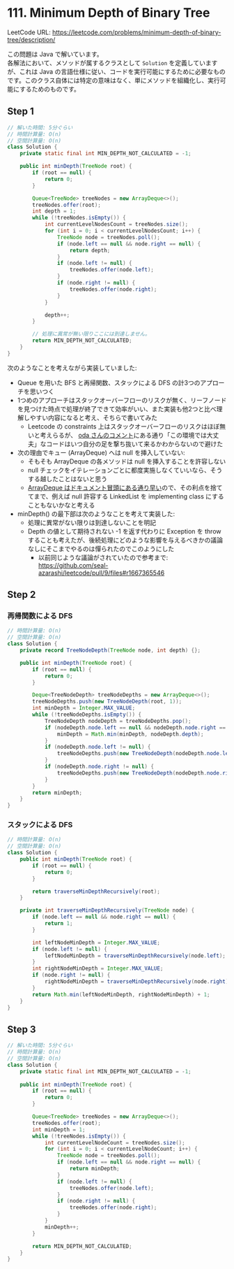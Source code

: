# 111. Minimum Depth of Binary Tree

LeetCode URL: https://leetcode.com/problems/minimum-depth-of-binary-tree/description/

この問題は Java で解いています。  
各解法において、メソッドが属するクラスとして `Solution` を定義していますが、これは Java の言語仕様に従い、コードを実行可能にするために必要なものです。このクラス自体には特定の意味はなく、単にメソッドを組織化し、実行可能にするためのものです。

## Step 1

```java
// 解いた時間: 5分ぐらい
// 時間計算量: O(n)
// 空間計算量: O(n)
class Solution {
    private static final int MIN_DEPTH_NOT_CALCULATED = -1;

    public int minDepth(TreeNode root) {
        if (root == null) {
            return 0;
        }

        Queue<TreeNode> treeNodes = new ArrayDeque<>();
        treeNodes.offer(root);
        int depth = 1;
        while (!treeNodes.isEmpty()) {
            int currentLevelNodesCount = treeNodes.size();
            for (int i = 0; i < currentLevelNodesCount; i++) {
                TreeNode node = treeNodes.poll();
                if (node.left == null && node.right == null) {
                    return depth;
                }
                if (node.left != null) {
                    treeNodes.offer(node.left);
                }
                if (node.right != null) {
                    treeNodes.offer(node.right);
                }
            }

            depth++;
        }

        // 処理に異常が無い限りここには到達しません。
        return MIN_DEPTH_NOT_CALCULATED;
    }
}
```

次のようなことを考えながら実装していました:

- Queue を用いた BFS と再帰関数、スタックによる DFS の計3つのアプローチを思いつく
- 1つめのアプローチはスタックオーバーフローのリスクが無く、リーフノードを見つけた時点で処理が終了できて効率がいい、また実装も他2つと比べ理解しやすい内容になると考え、そちらで書いてみた
    - Leetcode の constraints 上はスタックオーバーフローのリスクはほぼ無いと考えらるが、 [oda さんのコメント](https://github.com/kazukiii/leetcode/pull/22/files#r1667746480)にある通り「この環境では大丈夫」なコードはいつ自分の足を撃ち抜いて来るかわからないので避けた
- 次の理由でキュー (ArrayDeque) へは null を挿入していない:
    - そもそも ArrayDeque の各メソッドは null を挿入することを許容しない
    - null チェックをイテレーションごとに都度実施しなくていいなら、そうする越したことはないと思う
    - [ArrayDeque はドキュメント冒頭にある通り早い](https://docs.oracle.com/en%2Fjava%2Fjavase%2F22%2Fdocs%2Fapi%2F%2F/java.base/java/util/ArrayDeque.html)ので、その利点を捨ててまで、例えば null 許容する LinkedList を implementing class にすることもないかなと考える
- minDepth() の最下部は次のようなことを考えて実装した:
    - 処理に異常がない限りは到達しないことを明記
    - Depth の値として期待されない -1 を返す代わりに Exception を throw することも考えたが、後続処理にどのような影響を与えるべきかの議論なしにそこまでやるのは憚られたのでこのようにした
        - 以前同じような議論がされていたので参考まで: https://github.com/seal-azarashi/leetcode/pull/9/files#r1667365546

## Step 2

### 再帰関数による DFS

```java
// 時間計算量: O(n)
// 空間計算量: O(n)
class Solution {
    private record TreeNodeDepth(TreeNode node, int depth) {};

    public int minDepth(TreeNode root) {
        if (root == null) {
            return 0;
        }

        Deque<TreeNodeDepth> treeNodeDepths = new ArrayDeque<>();
        treeNodeDepths.push(new TreeNodeDepth(root, 1));
        int minDepth = Integer.MAX_VALUE;
        while (!treeNodeDepths.isEmpty()) {
            TreeNodeDepth nodeDepth = treeNodeDepths.pop();
            if (nodeDepth.node.left == null && nodeDepth.node.right == null) {
                minDepth = Math.min(minDepth, nodeDepth.depth);
            }
            if (nodeDepth.node.left != null) {
                treeNodeDepths.push(new TreeNodeDepth(nodeDepth.node.left, nodeDepth.depth + 1));
            }
            if (nodeDepth.node.right != null) {
                treeNodeDepths.push(new TreeNodeDepth(nodeDepth.node.right, nodeDepth.depth + 1));
            }
        }
        return minDepth;
    }
}
```

### スタックによる DFS

```java
// 時間計算量: O(n)
// 空間計算量: O(n)
class Solution {
    public int minDepth(TreeNode root) {
        if (root == null) {
            return 0;
        }

        return traverseMinDepthRecursively(root);
    }

    private int traverseMinDepthRecursively(TreeNode node) {
        if (node.left == null && node.right == null) {
            return 1;
        }

        int leftNodeMinDepth = Integer.MAX_VALUE;
        if (node.left != null) {
            leftNodeMinDepth = traverseMinDepthRecursively(node.left);
        }
        int rightNodeMinDepth = Integer.MAX_VALUE;
        if (node.right != null) {
            rightNodeMinDepth = traverseMinDepthRecursively(node.right);
        }
        return Math.min(leftNodeMinDepth, rightNodeMinDepth) + 1;
    }
}
```

## Step 3

```java
// 解いた時間: 5分ぐらい
// 時間計算量: O(n)
// 空間計算量: O(n)
class Solution {
    private static final int MIN_DEPTH_NOT_CALCULATED = -1;
    
    public int minDepth(TreeNode root) {
        if (root == null) {
            return 0;
        }

        Queue<TreeNode> treeNodes = new ArrayDeque<>();
        treeNodes.offer(root);
        int minDepth = 1;
        while (!treeNodes.isEmpty()) {
            int currentLevelNodeCount = treeNodes.size();
            for (int i = 0; i < currentLevelNodeCount; i++) {
                TreeNode node = treeNodes.poll();
                if (node.left == null && node.right == null) {
                    return minDepth;
                }
                if (node.left != null) {
                    treeNodes.offer(node.left);
                }
                if (node.right != null) {
                    treeNodes.offer(node.right);
                }
            }
            minDepth++;
        }

        return MIN_DEPTH_NOT_CALCULATED;
    }
}
```
